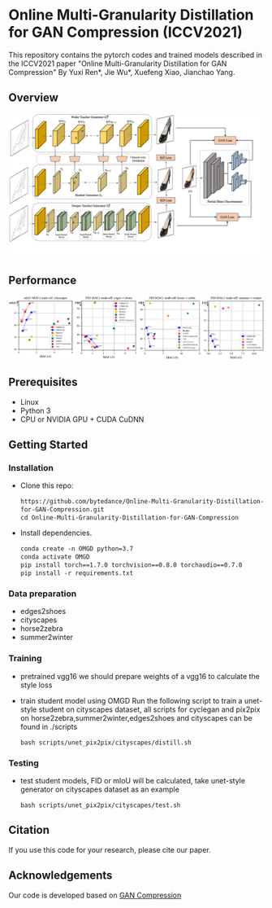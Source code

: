 # Online Multi-Granularity Distillation for GAN Compression (ICCV2021)

This repository contains the pytorch codes and trained models described in the ICCV2021 paper "Online Multi-Granularity Distillation for GAN Compression" By Yuxi Ren*, Jie Wu*, Xuefeng Xiao, Jianchao Yang.
## Overview

![overview](imgs/OMGD.png)

## Performance

![performance](imgs/performance.png)


## Prerequisites

* Linux
* Python 3
* CPU or NVIDIA GPU + CUDA CuDNN

## Getting Started

### Installation

- Clone this repo:

  ```shell
  https://github.com/bytedance/Online-Multi-Granularity-Distillation-for-GAN-Compression.git
  cd Online-Multi-Granularity-Distillation-for-GAN-Compression
  ```

- Install dependencies.

  ```shell
  conda create -n OMGD python=3.7
  conda activate OMGD
  pip install torch==1.7.0 torchvision==0.8.0 torchaudio==0.7.0 
  pip install -r requirements.txt 
  ```

### Data preparation

- edges2shoes
- cityscapes
- horse2zebra
- summer2winter


### Training

- pretrained vgg16
  we should prepare weights of a vgg16 to calculate the style loss 
  
- train student model using OMGD
  Run the following script to train a unet-style student on cityscapes dataset, 
  all scripts for cyclegan and pix2pix on horse2zebra,summer2winter,edges2shoes and cityscapes can be found in ./scripts

  ```shell
  bash scripts/unet_pix2pix/cityscapes/distill.sh
  ```

### Testing

- test student models, FID or mIoU will be calculated, take unet-style generator on cityscapes dataset as an example

  ```shell
  bash scripts/unet_pix2pix/cityscapes/test.sh
  ```

## Citation

If you use this code for your research, please cite our paper.

## Acknowledgements

Our code is developed based on [GAN Compression](https://github.com/mit-han-lab/gan-compression)
